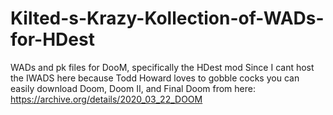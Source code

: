 # Kilted-s-Krazy-Kollection-of-WADs-for-HDest
WADs and pk files for DooM, specifically the HDest mod
Since I cant host the IWADS here because Todd Howard loves to gobble cocks you can easily download Doom, Doom II, and Final Doom from here: 
https://archive.org/details/2020_03_22_DOOM
